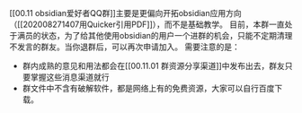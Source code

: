 [[00.11 obsidian爱好者QQ群]]主要是更偏向开拓obsidian应用方向（[[202008271407用Quicker引用PDF]]），而不是基础教学。
目前，本群一直处于满员的状态，为了给其他使用obsidian的用户一个进群的机会，只能不定期清理不发言的群友。当你退群后，可以再次申请加入。
需要注意的是：
- 群内成熟的意见和用法都会在[[00.11.01 群资源分享渠道]]中发布出去，群友只要掌握这些消息渠道就行
- 群文件中不含有破解软件，都是网络上有的免费资源，大家可以自行百度下载。